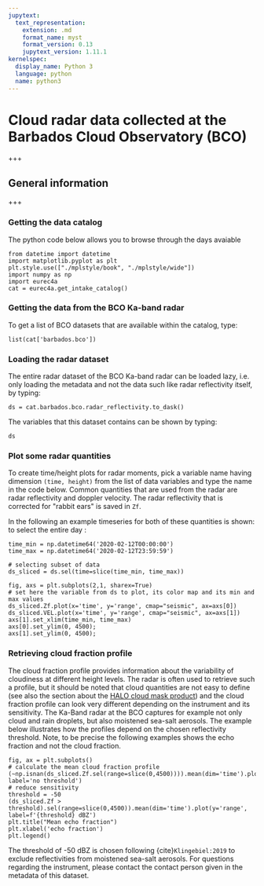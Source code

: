 ```yaml
---
jupytext:
  text_representation:
    extension: .md
    format_name: myst
    format_version: 0.13
    jupytext_version: 1.11.1
kernelspec:
  display_name: Python 3
  language: python
  name: python3
---
```


# Cloud radar data collected at the Barbados Cloud Observatory (BCO)

+++

## General information

+++

### Getting the data catalog

The python code below allows you to browse through the days avaiable

```{code-cell} ipython3
from datetime import datetime
import matplotlib.pyplot as plt
plt.style.use(["./mplstyle/book", "./mplstyle/wide"])
import numpy as np
import eurec4a
cat = eurec4a.get_intake_catalog()
```

### Getting the data from the BCO Ka-band radar
To get a list of BCO datasets that are available within the catalog, type:

```{code-cell} ipython3
list(cat['barbados.bco'])
```

### Loading the radar dataset
The entire radar dataset of the BCO Ka-band radar can be loaded lazy, i.e. only loading the metadata and not the data such like radar reflectivity itself, by typing:

```{code-cell} ipython3
ds = cat.barbados.bco.radar_reflectivity.to_dask()
```

The variables that this dataset contains can be shown by typing:

```{code-cell} ipython3
ds
```

### Plot some radar quantities
To create time/height plots for radar moments, pick a variable name having dimension `(time, height)` from the list of data variables and type the name in the code below. Common quantities that are used from the radar are radar reflectivity and doppler velocity. The radar reflectivity that is corrected for "rabbit ears" is saved in `Zf`.

In the following an example timeseries for both of these quantities is shown:
to select the entire day :
```{code-cell} ipython3
time_min = np.datetime64('2020-02-12T00:00:00')
time_max = np.datetime64('2020-02-12T23:59:59')

# selecting subset of data
ds_sliced = ds.sel(time=slice(time_min, time_max))
```

```{code-cell} ipython3
fig, axs = plt.subplots(2,1, sharex=True)
# set here the variable from ds to plot, its color map and its min and max values
ds_sliced.Zf.plot(x='time', y='range', cmap="seismic", ax=axs[0])
ds_sliced.VEL.plot(x='time', y='range', cmap="seismic", ax=axs[1])
axs[1].set_xlim(time_min, time_max)
axs[0].set_ylim(0, 4500);
axs[1].set_ylim(0, 4500);
```

### Retrieving cloud fraction profile
The cloud fraction profile provides information about the variability of cloudiness at different height levels. The radar is often used to retrieve such a profile, but it should be noted that cloud quantities are not easy to define (see also the section about the [HALO cloud mask product]()) and the cloud fraction profile can look very different depending on the instrument and its sensitivity. The Ka-Band radar at the BCO captures for example not only cloud and rain droplets, but also moistened sea-salt aerosols. The example below illustrates how the profiles depend on the chosen reflectivity threshold. Note, to be precise the following examples shows the echo fraction and not the cloud fraction.

```{code-cell} ipython3
fig, ax = plt.subplots()
# calculate the mean cloud fraction profile
(~np.isnan(ds_sliced.Zf.sel(range=slice(0,4500)))).mean(dim='time').plot(y='range', label='no threshold')
# reduce sensitivity
threshold = -50
(ds_sliced.Zf > threshold).sel(range=slice(0,4500)).mean(dim='time').plot(y='range', label=f'{threshold} dBZ')
plt.title("Mean echo fraction")
plt.xlabel('echo fraction')
plt.legend()
```

The threshold of -50 dBZ is chosen following {cite}`Klingebiel:2019` to exclude reflectivities from moistened sea-salt aerosols.
For questions regarding the instrument, please contact the contact person given in the metadata of this dataset.
